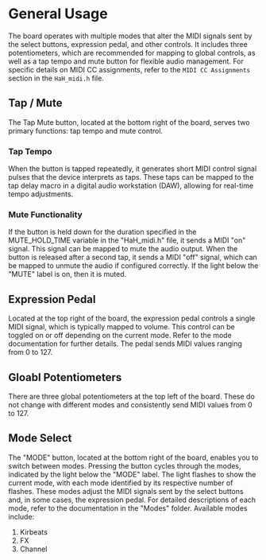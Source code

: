 # General Usage

The board operates with multiple modes that alter the MIDI signals sent by the select buttons, expression pedal, and other controls. It includes three potentiometers, which are recommended for mapping to global controls, as well as a tap tempo and mute button for flexible audio management. For specific details on MIDI CC assignments, refer to the `MIDI CC Assignments` section in the  `HaH_midi.h` file.


## Tap / Mute
The Tap Mute button, located at the bottom right of the board, serves two primary functions: tap tempo and mute control.

### Tap Tempo
When the button is tapped repeatedly, it generates short MIDI control signal pulses that the device interprets as taps. These taps can be mapped to the tap delay macro in a digital audio workstation (DAW), allowing for real-time tempo adjustments.

### Mute Functionality
If the button is held down for the duration specified in the MUTE_HOLD_TIME variable in the "HaH_midi.h" file, it sends a MIDI "on" signal. This signal can be mapped to mute the audio output. When the button is released after a second tap, it sends a MIDI "off" signal, which can be mapped to unmute the audio if configured correctly. If the light below the "MUTE" label is on, then it is muted.


## Expression Pedal
Located at the top right of the board, the expression pedal controls a single MIDI signal, which is typically mapped to volume. This control can be toggled on or off depending on the current mode. Refer to the mode documentation for further details. The pedal sends MIDI values ranging from 0 to 127.



## Gloabl Potentiometers
There are three global potentiometers at the top left of the board. These do not change with different modes and consistently send MIDI values from 0 to 127.


## Mode Select
The "MODE" button, located at the bottom right of the board, enables you to switch between modes. Pressing the button cycles through the modes, indicated by the light below the "MODE" label. The light flashes to show the current mode, with each mode identified by its respective number of flashes. These modes adjust the MIDI signals sent by the select buttons and, in some cases, the expression pedal. For detailed descriptions of each mode, refer to the documentation in the "Modes" folder. Available modes include:

1. Kirbeats
2. FX
3. Channel

